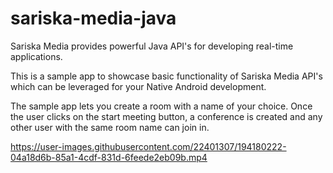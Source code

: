 # sariska-media-java

Sariska Media provides powerful Java API's for developing real-time applications.

This is a sample app to  showcase basic functionality of Sariska Media API's which can be leveraged for your Native Android development.

The sample app lets you create a room with a name of your choice. Once the user clicks on the start meeting button, a conference is created and any other user with the same room name can join in. 


https://user-images.githubusercontent.com/22401307/194180222-04a18d6b-85a1-4cdf-831d-6feede2eb09b.mp4
